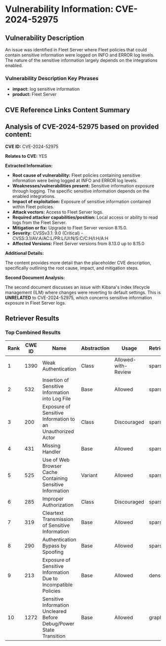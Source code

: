 # Vulnerability Information: CVE-2024-52975

## Vulnerability Description
An issue was identified in Fleet Server where Fleet policies that could contain sensitive information were logged on INFO and ERROR log levels. The nature of the sensitive information largely depends on the integrations enabled.

### Vulnerability Description Key Phrases
- **impact:** log sensitive information
- **product:** Fleet Server

## CVE Reference Links Content Summary
## Analysis of CVE-2024-52975 based on provided content:

**CVE ID:** CVE-2024-52975

**Relates to CVE:** YES

**Extracted Information:**

*   **Root cause of vulnerability:** Fleet policies containing sensitive information were being logged at INFO and ERROR log levels.
*   **Weaknesses/vulnerabilities present:** Sensitive information exposure through logging. The specific sensitive information depends on the enabled integrations.
*   **Impact of exploitation:** Exposure of sensitive information contained within Fleet policies.
*   **Attack vectors:** Access to Fleet Server logs.
*   **Required attacker capabilities/position:** Local access or ability to read logs from the Fleet Server.
*   **Mitigation or fix:** Upgrade to Fleet Server version 8.15.0.
*   **Severity:** CVSSv3.1: 9.0 (Critical) - CVSS:3.1/AV:A/AC:L/PR:L/UI:N/S:C/C:H/I:H/A:H
*   **Affected Versions:** Fleet Server versions from 8.13.0 up to 8.15.0

**Additional Details:**

The content provides more detail than the placeholder CVE description, specifically outlining the root cause, impact, and mitigation steps.

**Second Document Analysis:**

The second document discusses an issue with Kibana's index lifecycle management (ILM) where changes were reverting to default settings. This is **UNRELATED** to CVE-2024-52975, which concerns sensitive information exposure in Fleet Server logs.

## Retriever Results

### Top Combined Results

| Rank | CWE ID | Name | Abstraction | Usage  | Retrievers | Individual Scores |
|------|--------|------|-------------|-------|------------|-------------------|
| 1 | 1390 | Weak Authentication | Class | Allowed-with-Review | sparse | 0.071 |
| 2 | 532 | Insertion of Sensitive Information into Log File | Base | Allowed | sparse | 0.064 |
| 3 | 200 | Exposure of Sensitive Information to an Unauthorized Actor | Class | Discouraged | sparse | 0.057 |
| 4 | 431 | Missing Handler | Base | Allowed | sparse | 0.057 |
| 5 | 525 | Use of Web Browser Cache Containing Sensitive Information | Variant | Allowed | sparse | 0.055 |
| 6 | 285 | Improper Authorization | Class | Discouraged | sparse | 0.055 |
| 7 | 319 | Cleartext Transmission of Sensitive Information | Base | Allowed | sparse | 0.055 |
| 8 | 290 | Authentication Bypass by Spoofing | Base | Allowed | sparse | 0.055 |
| 9 | 213 | Exposure of Sensitive Information Due to Incompatible Policies | Base | Allowed | dense | 0.521 |
| 10 | 1272 | Sensitive Information Uncleared Before Debug/Power State Transition | Base | Allowed | graph | 0.002 |

